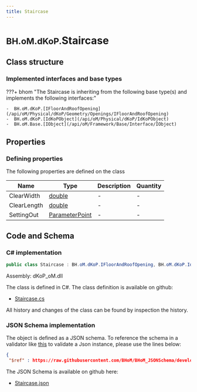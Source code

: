 ```yaml
---
title: Staircase
---
```


# <small>BH.oM.dKoP.</small>**Staircase**



## Class structure

### Implemented interfaces and base types

???+ bhom "The Staircase is inheriting from the following base type(s) and implements the following interfaces:"

    -  BH.oM.dKoP.[IFloorAndRoofOpening](/api/oM/Physical/dKoP/Geometry/Openings/IFloorAndRoofOpening)
    -  BH.oM.dKoP.[IdKoPObject](/api/oM/Physical/dKoP/IdKoPObject)
    -  BH.oM.Base.[IObject](/api/oM/Framework/Base/Interface/IObject)


## Properties



### Defining properties

The following properties are defined on the class

| Name             | Type             | Description      | Quantity         |
|------------------|------------------|------------------|------------------|
| ClearWidth | [double](https://learn.microsoft.com/en-us/dotnet/api/System.Double?view=netstandard-2.0) | - | - |
| ClearLength | [double](https://learn.microsoft.com/en-us/dotnet/api/System.Double?view=netstandard-2.0) | - | - |
| SettingOut | [ParameterPoint](/api/oM/Physical/dKoP/Geometry/ParameterPoint) | - | - |


## Code and Schema

### C# implementation

``` C# title="C#"
public class Staircase : BH.oM.dKoP.IFloorAndRoofOpening, BH.oM.dKoP.IdKoPObject, BH.oM.Base.IObject
```

Assembly: dKoP_oM.dll

The class is defined in C#. The class definition is available on github:

- [Staircase.cs](https://github.com/BHoM/dKoP_Toolkit/blob/develop/dKoP_oM/Geometry\Openings\Staircase.cs)

All history and changes of the class can be found by inspection the history.
### JSON Schema implementation

The object is defined as a JSON schema. To reference the schema in a validator like [this](https://www.jsonschemavalidator.net/) to validate a Json instance, please use the lines below:

``` json title="JSON Schema"
{
 "$ref" : https://raw.githubusercontent.com/BHoM/BHoM_JSONSchema/develop/dKoP_oM/Staircase.json}
```

The JSON Schema is available on github here:

- [Staircase.json](https://github.com/BHoM/BHoM_JSONSchema/blob/develop/dKoP_oM/Staircase.json)
